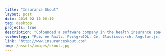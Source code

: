 ```yaml
---
title: "Insurance Skout"
layout: post
date: 2016-02-13 00:10
tag: desktop
projects: true
description: "Cofounded a software company in the health insurance space offering an intelligent quoting system to help health insurance brokers quote prices for their customers in real time. Led backend develpment and managed a group of 4 people."
technology: "Ruby on Rails, PostgreSQL, Go, Elasticsearch, Angular.js, Firebase, Javascript, HTML5, CSS3, Heroku, AWS"
link: "http://www.insuranceskout.com"
img: /assets/images/skout.jpg
---
```


